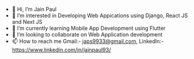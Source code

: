 - 👋 Hi, I’m Jain Paul
- 👀 I’m interested in Developing Web Appications using Django, React JS and Next JS
- 🌱 I’m currently learning Mobile App Development using Flutter 
- 💞️ I’m looking to collaborate on Web Application development 
- 📫 How to reach me Gmail:- japs9933@gmail.com, Linkedln:- https://www.linkedin.com/in/jainpaul93/

<!---
Jain-Paul-9933/Jain-Paul-9933 is a ✨ special ✨ repository because its `README.md` (this file) appears on your GitHub profile.
You can click the Preview link to take a look at your changes.
--->
